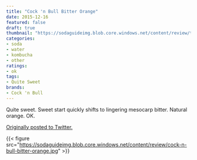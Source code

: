```yaml
---
title: "Cock 'n Bull Bitter Orange"
date: 2015-12-16
featured: false
draft: true
thumbnail: "https://sodaguideimg.blob.core.windows.net/content/review/thumbs/cock-n-bull-bitter-orange.jpg"
categories:
- soda
- water
- kombucha
- other
ratings:
- ok
tags:
- Quite Sweet
brands:
- Cock 'n Bull
---
```


Quite sweet. Sweet start quickly shifts to lingering mesocarp bitter. Natural orange. OK.

[Originally posted to Twitter.](https://twitter.com/Cavorter/status/677212474265964544)

{{< figure src="https://sodaguideimg.blob.core.windows.net/content/review/cock-n-bull-bitter-orange.jpg" >}}

